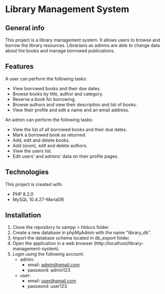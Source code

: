 # Library Management System

## General info
This project is a library management system.
It allows users to browse and borrow the library resources.
Librarians as admins are able to change data about the books and manage borrowed publications.

## Features
A user can perform the following tasks:
* View borrowed books and their due dates.
* Browse books by title, author and category.
* Reserve a book for borrowing.
* Browse authors and view their description and list of books.
* View their profile and edit a name and an email address.

An admin can perform the following tasks:
* View the list of all borrowed books and their due dates.
* Mark a borrowed book as returned.
* Add, edit and delete books.
* Add (soon), edit and delete authors.
* View the users list.
* Edit users' and admins' data on their profile pages.

## Technologies
This project is created with:
* PHP 8.2.0
* MySQL 10.4.27-MariaDB

## Installation
1. Clone the repository to xampp > htdocs folder.
2. Create a new database in phpMyAdmin with the name "library_db".
3. Import the database schema located in db_export folder.
4. Open the application in a web browser (http://localhost/library-management-system).
5. Login using the following account:
   * admin:
     * email: admin@gmail.com
     * password: admin123
   * user:
     * email: user@gmail.com
     * password: user123